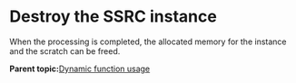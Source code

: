 # Destroy the SSRC instance

When the processing is completed, the allocated memory for the instance and the scratch can be freed.

**Parent topic:**[Dynamic function usage](../topics/dynamic_function_usage.md)

